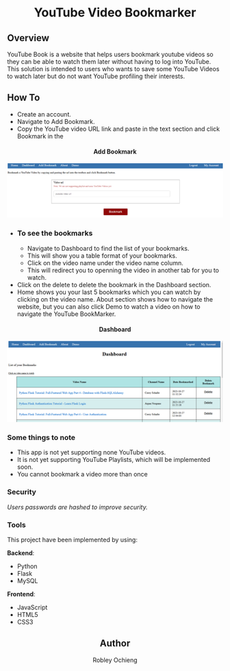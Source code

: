 # <div align="center"> YouTube Video Bookmarker </div>

## Overview

YouTube Book is a website that helps users bookmark youtube videos so they can
be able to watch them later without having to log into YouTube.
This solution is intended to users who wants to save some YouTube Videos to
watch later but do not want YouTube profiling their interests.


## How To
- Create an account.
- Navigate to Add Bookmark.
- Copy the YouTube video URL link and paste in the text section and click Bookmark in the
#### <div align="center">Add Bookmark</div>
![Add Bookmark](YoutubeBookMark/static/images/bookmark.PNG)
- ### To see the bookmarks
    - Navigate to Dashboard to find the list of your bookmarks.
    - This will show you a table format of your bookmarks.
    - Click on the video name under the video name column.
    - This will redirect you to openning the video in another tab for
    you to watch.
- Click on the delete to delete the bookmark in the Dashboard section.
- Home shows you your last 5 bookmarks which you can watch by clicking on the video name.
About section shows how to navigate the website, but you can also
click Demo to watch a video on how to navigate the YouTube BookMarker.

#### <div align="center">Dashboard</div>
![Dashboard](YoutubeBookMark/static/images/dashboard.PNG)

### **Some things to note**
- This app is not yet supporting none YouTube videos.
- It is not yet supporting YouTube Playlists, which will be implemented soon.
- You cannot bookmark a video more than once

### Security
*Users passwords are hashed to improve security.*


### Tools
This project have been implemented by using:

**Backend**:
- Python
- Flask
- MySQL

**Frontend**:
- JavaScript
- HTML5
- CSS3



## <div align="center">Author</div>
<div align="center">Robley Ochieng</div>